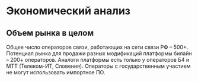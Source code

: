 # Экономический анализ

## Объем рынка в целом

Общее число операторов связи, работающих на сети связи РФ – 500+. 
Потенциал рынка для продажи разных модификаций платформы билайн – 200+ операторов. Аналоги платформы есть только у операторов Б4 и МТТ (Телеком-ИТ, Словения). Операторы с государственным участием не могут использовать импортное ПО.
